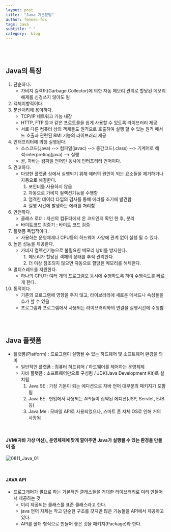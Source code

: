 ```yaml
---
layout: post
title:  "Java 기본문법"
author: fennec-fox
tags: Java
subtitle: " "
category:  blog
---
```


<br>

<br>

## Java의 특징

1. 단순하다.
   - 가비지 컬렉터(Garbage Collector)에 의한 자동 메모리 관리로 할당된 메모리 해제를 신경쓰지 않아도 됨
2. 객체지향적이다.
3. 분산처리에 용이하다.
   - TCP/IP 네트워크 기능 내장
   - HTTP, FTP 등과 같은 프로토콜을 쉽게 사용할 수 있도록 라이브러리 제공
   - 서로 다른 컴퓨터 상의 객체들도 원격으로 호출하여 실행 할 수 있는 원격 메서드 호출과 관련된 RMI 기능의 라이브러리 제공
4. 인터프리터에 의행 실행된다. 
   - 소스코드(.java) --> 컴파일(javac) --> 중간코드(.class) --> 기계어로 해석:interpreting(java) --> 실행
   - 곧, 자바는 컴파일 언어인 동시에 인터프리터 언어이다.
5. 견고하다.
   - 다양한 플랫폼 상에서 실행되기 위해 에러의 원인이 되는 요소들을 제거하거나 자동으로 해결한다.
     1. 포인터를 사용하지 않음
     2. 자동으로 가비지 컬렉션기능을 수행함
     3. 엄격한 데이터 타입의 검사를 통해 에러를 조기에 발견함
     4. 실행 시간에 발생하는 에러를 처리함
6. 안전하다.
   - 클래스 로더 : 자신의 컴퓨터에서 온 코드인지 확인 한 후, 분리
   - 바이트코드 검증기 : 바이트 코드 검증
7. 플랫폼 독립적이다.
   - 사용하는 운영체제나 CPU등의 하드웨어 사양에 관계 없이 실행 될 수 있다.
8. 높은 성능을 제공한다.
   - 가비지 컬렉션기능으로 불필요한 메모리 낭비를 방지한다.
     1. 메모리가 할당된 객체의 상태를 추적 관리한다.
     2. 더 이상 참조되지 않으면 자동으로 할당된 메모리를 해제한다.
9. 멀티스레드를 지원한다.
   - 하나의 CPU가 여러 개의 프로그램으 동시에 수행하도록 하여 수행속도를 빠르게 한다.
10. 동적이다.
    - 기존의 프로그램에 영향을 주지 않고, 라이브러리에 새로운 메서드나 속성들을 추가 할 수 있음
    - 프로그램과 프로그램에서 사용되는 라이브러리와의 연결을 실행시간에 수행함

<br>

<br>

## Java 플랫폼

- 플랫폼(Platform) : 프로그램이 실행될 수 있는 하드웨어 및 소프트웨어 환경을 의미
  - 일반적인 플랫폼 : 컴퓨터 하드웨어 / 하드웨어를 제어하는 운영체제
  - 자바 플랫폼 : 소프트웨어만으로 구성됨 / JDK(Java Development Kit)로 설치됨
    1. Java SE : 가장 기본이 되는 에디션으로 자바 언어 대부분의 패키지가 포함됨
    2. Java EE : 현업에서 사용되는 API들이 집약된 에디션(JSP, Servlet, EJB 등)
    3. Java Me : 모바일 API로 사용되었으나, 스마트 폰 자체 OS로 인해 거의 사장됨

<br>

#### JVM(자바 가상 머신)_ 운영체제에 맞게 깔아주면 Java가 실행될 수 있는 환경을 만들어 줌

![0811_Java_01](/assets/img_studed/0811_Java_01.png)

<br>

#### JAVA API

- 프로그래머가 필요로 하는 기본적인 클래스들을 거대한 라이브러리로 미리 만들어서 제공하는 것
  - 미리 제공되는 클래스를 표준 클래스라고 한다.
  - java 언어 자체는 작고 단순한 구조를 갖지만 많은 기능들을 API에서 제공하고 있다.
  - API를 폴더 형식으로 만들어 놓은 것을 패키지(Package)라 한다.